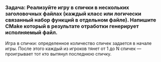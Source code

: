 ### Задача: Реализуйте игру в спички в нескольких заголовочных файлах (каждый класс или логически связанный набор функций в отдельном файле). Напишите CMake который в результате отработки генерирует исполняемый файл.

Игра в спички: определенное количество спичек задается в начале игры. После этого каждый из игроков тянет от 1 до N спичек — проигрывает тот кто вытянул последнюю спичку.

